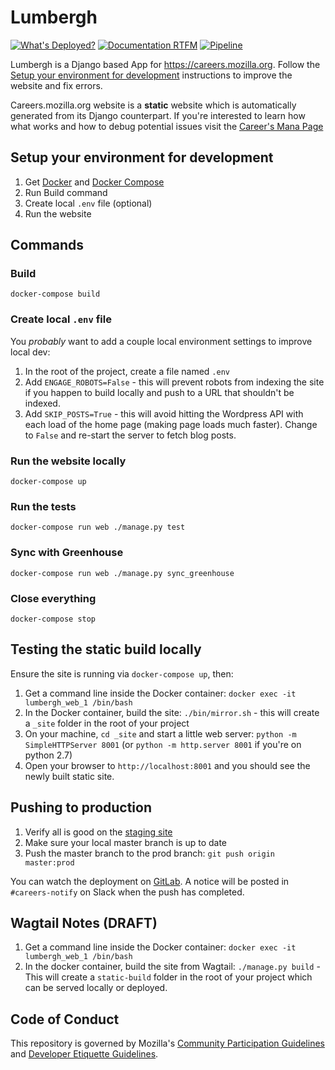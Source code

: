 # Lumbergh

[![What's Deployed?](https://img.shields.io/badge/What's_Deployed-%3F-yellow.svg)](https://whatsdeployed.io/s/Bcs) [![Documentation RTFM](https://img.shields.io/badge/Documentation-RTFM-blue.svg)](https://mana.mozilla.org/wiki/display/EN/careers.mozilla.org) [![Pipeline](https://img.shields.io/badge/CI|CD-Pipeline-blueviolet.svg)](https://gitlab.com/mozmeao/lumbergh/pipelines)

Lumbergh is a Django based App for https://careers.mozilla.org. Follow the
[Setup your environment for
development](#setup-your-environment-for-development) instructions to improve
the website and fix errors.

Careers.mozilla.org website is a **static** website which is automatically
generated from its Django counterpart. If you're interested to learn how what
works and how to debug potential issues visit the [Career's Mana
Page](https://mana.mozilla.org/wiki/display/EN/careers.mozilla.org)


## Setup your environment for development

1. Get [Docker](https://www.docker.com/) and [Docker Compose](https://docs.docker.com/compose/)
2. Run Build command
3. Create local `.env` file (optional)
4. Run the website

## Commands

### Build

```shell
docker-compose build
```

### Create local `.env` file

You _probably_ want to add a couple local environment settings to improve local dev:

1. In the root of the project, create a file named `.env`
2. Add `ENGAGE_ROBOTS=False` - this will prevent robots from indexing the site if you happen to build locally and push to a URL that shouldn't be indexed.
3. Add `SKIP_POSTS=True` - this will avoid hitting the Wordpress API with each load of the home page (making page loads much faster). Change to `False` and re-start the server to fetch blog posts.


### Run the website locally
```shell
docker-compose up
```

### Run the tests

```shell
docker-compose run web ./manage.py test
```

### Sync with Greenhouse

```shell
docker-compose run web ./manage.py sync_greenhouse
```

### Close everything
```shell
docker-compose stop
```

## Testing the static build locally

Ensure the site is running via `docker-compose up`, then:

1. Get a command line inside the Docker container: `docker exec -it lumbergh_web_1 /bin/bash`
2. In the Docker container, build the site: `./bin/mirror.sh` - this will create a `_site` folder in the root of your project
3. On your machine, `cd _site` and start a little web server: `python -m SimpleHTTPServer 8001` (or `python -m http.server 8001` if you're on python 2.7)
4. Open your browser to `http://localhost:8001` and you should see the newly built static site.


## Pushing to production

1. Verify all is good on the [staging site](https://careers.allizom.org)
2. Make sure your local master branch is up to date
3. Push the master branch to the prod branch: `git push origin master:prod`

You can watch the deployment on [GitLab](https://gitlab.com/mozmeao/lumbergh/pipelines). A notice will be posted in `#careers-notify` on Slack when the push has completed.

## Wagtail Notes (DRAFT)
1. Get a command line inside the Docker container: `docker exec -it lumbergh_web_1 /bin/bash`
2. In the docker container, build the site from Wagtail: `./manage.py build` - This will create a `static-build` folder in the root of your project which can be served locally or deployed.

## Code of Conduct

This repository is governed by Mozilla's [Community Participation Guidelines][participation]
and [Developer Etiquette Guidelines][etiquette].

[participation]: https://github.com/mozmeao/lumbergh/blob/master/CODE_OF_CONDUCT.md
[etiquette]: https://bugzilla.mozilla.org/page.cgi?id=etiquette.html
